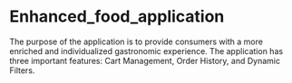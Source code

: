 # Enhanced_food_application
The purpose of the application is to provide consumers with a more enriched and individualized gastronomic experience. The application has three important features: Cart Management, Order History, and Dynamic Filters.
